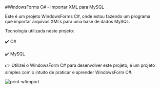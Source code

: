 #WindowsForms C# - Importar XML para MySQL

Este é um projeto WindowsForms C#, onde estou fazendo um programa que importar arquivos XMLs para uma base de dados MySQL.

Tecnologia utilizada neste projeto:
<br><br>✔️ C#
<br><br>✔️ MySQL

👉 Utilizei o WindowsForm C# para desenvolver este projeto, é um projeto simples com o intuito de praticar e aprender WindowsForm C#.

![print-wfimport](https://user-images.githubusercontent.com/43358004/187960326-00c2bf64-355a-47ed-b3f0-adabd1a340ed.jpg)
